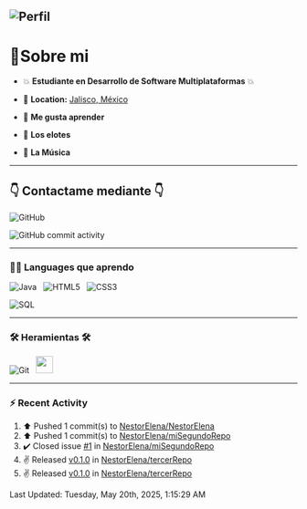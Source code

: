 
![Perfil](https://capsule-render.vercel.app/api?type=waving&height=300&color=gradient&text=Nestor%20Elena%20&fontAlign=50&textBg=false&animation=twinkling&strokeWidth=1)
---

 <h1>🔌Sobre mi </h1>

- :boom: **Estudiante en Desarrollo de Software Multiplataformas** :boom:

- 📍 **Location:** <a href="https://maps.app.goo.gl/Qa86PXzRYnqsuYJ69">Jalisco, México</a>

- :brain: **Me gusta aprender**

- :corn: **Los elotes**

- :guitar: **La Música**

---

## :point_down: Contactame mediante :point_down:

 ![GitHub](https://img.shields.io/website?url=https%3A%2F%2Fgithub.com%2FNestorElena
 )

![GitHub commit activity](https://img.shields.io/github/commit-activity/m/NestorElena/NestorElena)

---

 <h3>👨‍💻 Languages que aprendo</h3>

![Java](https://img.shields.io/badge/Java-ED8B00?style=for-the-badge&logo=openjdk&logoColor=white)&nbsp;&nbsp;
![HTML5](https://img.shields.io/badge/HTML5-E34F26?style=for-the-badge&logo=html5&logoColor=white)&nbsp;&nbsp;
![CSS3](https://img.shields.io/badge/CSS3-1572B6?style=for-the-badge&logo=css3&logoColor=white)&nbsp;&nbsp;

![SQL](https://img.shields.io/badge/SQL-316192?style=for-the-badge&logo=postgresql&logoColor=white)&nbsp;&nbsp;

 ---

### 🛠️ **Heramientas** 🛠️

![Git](https://img.shields.io/badge/Git-F05032?style=for-the-badge&logo=git&logoColor=white)&nbsp;&nbsp;
<img style='height: 30px;' src="https://img.shields.io/badge/GitHub-181717?style=for-the-badge&logo=github&logoColor=white" />&nbsp;&nbsp;

---

### :zap: Recent Activity
<!--RECENT_ACTIVITY:start-->
1. ⬆️ Pushed 1 commit(s) to [NestorElena/NestorElena](https://github.com/NestorElena/NestorElena)<br>
2. ⬆️ Pushed 1 commit(s) to [NestorElena/miSegundoRepo](https://github.com/NestorElena/miSegundoRepo)<br>
3. ✔️ Closed issue [#1](https://github.com/NestorElena/miSegundoRepo/issues/1) in [NestorElena/miSegundoRepo](https://github.com/NestorElena/miSegundoRepo)<br>
4. ✌️ Released [v0.1.0](https://github.com/NestorElena/tercerRepo/releases/tag/v0.1.0) in [NestorElena/tercerRepo](https://github.com/NestorElena/tercerRepo)<br>
5. ✌️ Released [v0.1.0](https://github.com/NestorElena/tercerRepo/releases/tag/v0.1.0) in [NestorElena/tercerRepo](https://github.com/NestorElena/tercerRepo)<br>
<!--RECENT_ACTIVITY:end-->
<!--RECENT_ACTIVITY:last_update-->
Last Updated: Tuesday, May 20th, 2025, 1:15:29 AM
<!--RECENT_ACTIVITY:last_update_end-->
